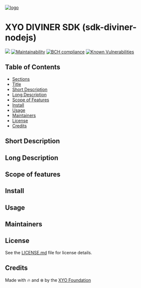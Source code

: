 [logo]: https://cdn.xy.company/img/brand/XYO_full_colored.png

[![logo]](https://xyo.network)


# XYO DIVINER SDK (sdk-diviner-nodejs)
 
![](https://github.com/XYOracleNetwork/sdk-diviner-nodejs/workflows/Build/badge.svg) [![Maintainability](https://api.codeclimate.com/v1/badges/f3dd4f4d35e1bd9eeabc/maintainability)](https://codeclimate.com/github/XYOracleNetwork/sdk-diviner-nodejs/maintainability)
[![BCH compliance](https://bettercodehub.com/edge/badge/XYOracleNetwork/sdk-diviner-nodejs?branch=master&token=3b794c4e6ed44ed9b7d609e4f49fe41ffc3bd44b)](https://bettercodehub.com/)
[![Known Vulnerabilities](https://snyk.io/test/github/XYOracleNetwork/sdk-diviner-nodejs/badge.svg)](https://snyk.io/test/github/XYOracleNetwork/sdk-diviner-nodejs)



## Table of Contents

-   [Sections](#sections)
-   [Title](#Simple-Consensus-Smart-Contract-Dapp-Library)
-   [Short Description](#short-description)
-   [Long Description](#long-description)
-   [Scope of Features](#scope-of-features)
-   [Install](#install)
-   [Usage](#usage)
-   [Maintainers](#maintainers)
-   [License](#license)
-   [Credits](#credits)

## Short Description

## Long Description

## Scope of features

## Install

## Usage

## Maintainers

## License

See the [LICENSE.md](LICENSE) file for license details.

## Credits

Made with 🔥 and ❄️ by the [XYO Foundation](https://www.xyo.network)
